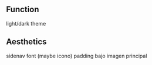 ## Function
light/dark theme 

## Aesthetics
sidenav font (maybe icono)
padding bajo imagen principal

